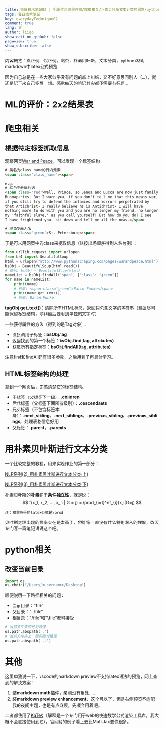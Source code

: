 ```yaml
---
title: 每日技术笔记02 | 机器学习结果评价/爬虫相关/朴素贝叶斯文本分类的思路/python路径相关
tags: 每日技术笔记
key: everydayTechnique02
comment: true
lang: zh
author: liigo
show_edit_on_github: false
pageview: true
show_subscribe: false
---
```

内容概览：真正例、假正例，爬虫，朴素贝叶斯，文本分类，python路径，markdown中latex公式预览

<!--more-->

因为自己总是在一些大家似乎没有问题的点上纠结，又不好意思问别人（…），就还是记下来自己多想一想。感觉每天的笔记其实都不需要有标题…

# ML的评价：2x2结果表

# 爬虫相关
## 根据特定标签抓取信息
观察网页[War and Peace](http://www.pythonscraping.com/pages/warandpeace.html)，可以发现一个标签结构：
```html
# 类名为class_name的行内元素
<span class="class_name"><span>

e.g.
# 红色字是说的话
<span class="red">Well, Prince, so Genoa and Lucca are now just family estates of the
Buonapartes. But I warn you, if you don't tell me that this means war,
if you still try to defend the infamies and horrors perpetrated by
that Antichrist- I really believe he is Antichrist- I will have
nothing more to do with you and you are no longer my friend, no longer
my 'faithful slave,' as you call yourself! But how do you do? I see
I have frightened you- sit down and tell me all the news.</span>

# 绿色字是人名
<span class="green">St. Petersburg</span>
```
于是可以用网页中的class来提取信息（以按出场顺序得到人名为例）：
```python
from urllib.request import urlopen
from bs4 import BeautifulSoup
html = urlopen("http://www.pythonscraping.com/pages/warandpeace.html")
bsObj = BeautifulSoup(html.read())
# 替代: bsObj = BeautifulSoup(html)
nameList = bsObj.findAll("span", {"class": "green"})
for name in nameList:
    print(name)
    # 结果: <span class="green">Baron Funke</span>
    print(name.get_text())
    # 结果: Baron Funke
```
**tagObj.get_text()**：清除所有HTML标签，返回只包含文字的字符串（建议尽可能保留标签结构，除非最后要用到单独的文字时）

一些获得属性的方法（得到的是Tag对象）：
- 直接调用子标签：**bsObj.tag**
- 返回找到的第一个标签：**bsObj.find(tag, attributes)**
- 获取所有指定标签：**bsObj.findAll(tag, attributes)**

注意find和findAll还有很多参数，之后用到了再具体学习。

## HTML标签结构的处理
拿到一个网页后，先搞清楚它的标签结构。
- 子标签（父标签下一级)：**.children**
- 后代标签（父标签下面所有级别）：**.descendants**
- 兄弟标签（不包含标签本身）：**.next_sibling**，**.next_siblings**，**.previous_sibling**，**.previous_siblings**，处理表格信息好用
- 父标签：**.parent**，**.parents**

# 用朴素贝叶斯进行文本分类
一个比较完整的教程，用来实现作业的第一部分：

[NLP系列(2)_用朴素贝叶斯进行文本分类(上)](https://blog.csdn.net/han_xiaoyang/article/details/50616559)

[NLP系列(3)_用朴素贝叶斯进行文本分类(下)](https://blog.csdn.net/longxinchen_ml/article/details/50629110)

朴素贝叶斯的**朴素**在于**条件独立性**，就是说：
$$ f(x_1, x_2, ..., x_n | G = j) = \prod_{i=1}^nf_{i}(x_i|G=j) $$


```
注：相乘符号的latex公式是\prod
```

贝叶斯定理出现的频率实在是太高了，但好像一直没有什么特别深入的理解，改天专门写一篇笔记讲讲这个吧。

# python相关
## 改变当前目录
```python
import os
os.chdir("/Users/<username>/Desktop")
```
顺便说明一下路径相关的问题：
- 当前目录："file"
- 父目录："../file"
- 根目录："/file"和"\file"都可接受
  
```python
# 当前文件夹的绝对路径
os.path.abspath('.')
# 当前文件夹上一级的绝对路径
os.path.abspath('..')
```

# 其他
这里单独说一下，vscode的markdown preview不支持latex语法的预览，网上查到的解决方案：
1. 装**markdown** **math**插件，亲测没有用处……
2. 装**markdown** **preview** **enhancement**，这个可以了，但是右侧预览不适配我的夜间主题，也是有点麻烦，先凑合用着吧。

二者都使用了[KaTeX](https://katex.org/)（解释是一个专门用于web的快速数学公式渲染工具库，我大概不会直接使用到它），官网给的例子看上去比MathJax要快很多。